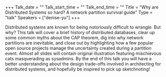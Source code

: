 +++
Talk_date = ""
Talk_start_time = ""
Talk_end_time = ""
Title = "Why are Distributed Systems so hard? A network partition survival guide"
Type = "talk"
Speakers = ["denise-yu"]
+++

Distributed systems are known for being notoriously difficult to wrangle. But why? This talk will cover a brief history of distributed databases, clear up some common myths about the CAP theorem, dig into why network partitions are inevitable, and close out by highlighting how a few popular open source projects manage the uncertainty created during a partition event. Almost all slides will contain original illustration featuring mischievous cats masquerading as sysadmins. By the end of this talk you will have a better understanding about the design trade-offs involved in architecting for distributed systems, and hopefully be inspired to pick up sketchnoting!
